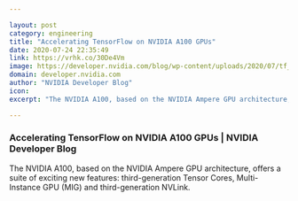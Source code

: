 ```yaml
---

layout: post
category: engineering
title: "Accelerating TensorFlow on NVIDIA A100 GPUs"
date: 2020-07-24 22:35:49
link: https://vrhk.co/30De4Vm
image: https://developer.nvidia.com/blog/wp-content/uploads/2020/07/tf_logo_social.png
domain: developer.nvidia.com
author: "NVIDIA Developer Blog"
icon: 
excerpt: "The NVIDIA A100, based on the NVIDIA Ampere GPU architecture, offers a suite of exciting new features: third-generation Tensor Cores, Multi-Instance GPU (MIG) and third-generation NVLink."

---
```


### Accelerating TensorFlow on NVIDIA A100 GPUs | NVIDIA Developer Blog

The NVIDIA A100, based on the NVIDIA Ampere GPU architecture, offers a suite of exciting new features: third-generation Tensor Cores, Multi-Instance GPU (MIG) and third-generation NVLink.
